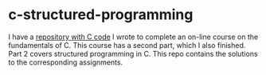c-structured-programming
========================

I have a [repository with C code](https://github.com/mwoitek/c-coursera) I
wrote to complete an on-line course on the fundamentals of C. This course has a
second part, which I also finished. Part 2 covers structured programming in C.
This repo contains the solutions to the corresponding assignments.
